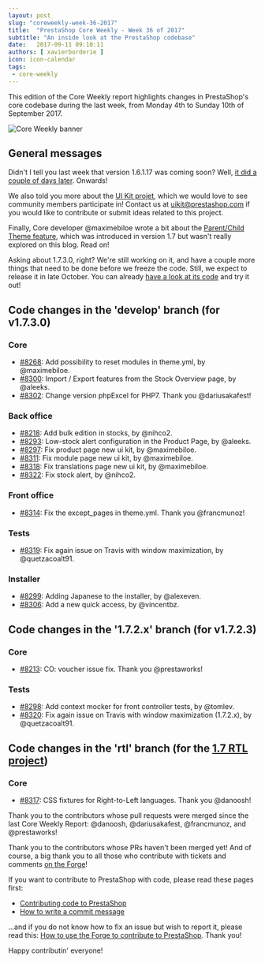 ```yaml
---
layout: post
slug: "coreweekly-week-36-2017"
title:  "PrestaShop Core Weekly - Week 36 of 2017"
subtitle: "An inside look at the PrestaShop codebase"
date:   2017-09-11 09:10:11
authors: [ xavierborderie ]
icon: icon-calendar
tags:
 - core-weekly
---
```


This edition of the Core Weekly report highlights changes in PrestaShop's core codebase during the last week, from Monday 4th to Sunday 10th of September 2017.

![Core Weekly banner](/assets/images/2017/04/core_weekly_banner.jpg)


## General messages

Didn't I tell you last week that version 1.6.1.17 was coming soon? Well, [it did a couple of days later](http://build.prestashop.com/news/prestashop-1-6-1-17-maintenance-release/). Onwards!

We also told you more about the [UI Kit projet](http://build.prestashop.com/news/PrestaShop-UI-Kit/), which we would love to see community members participate in! Contact us at uikit@prestashop.com if you would like to contribute or submit ideas related to this project.

Finally, Core developer @maximebiloe wrote a bit about the [Parent/Child Theme feature](http://build.prestashop.com/news/Child-Themes-Feature/), which was introduced in version 1.7 but wasn't really explored on this blog. Read on!

Asking about 1.7.3.0, right? We're still working on it, and have a couple more things that need to be done before we freeze the code. Still, we expect to release it in late October. You can already [have a look at its code](https://github.com/PrestaShop/PrestaShop/tree/develop) and try it out!



## Code changes in the 'develop' branch (for v1.7.3.0)

### Core

* [#8268](https://github.com/PrestaShop/PrestaShop/pull/8268): Add possibility to reset modules in theme.yml, by @maximebiloe.
* [#8300](https://github.com/PrestaShop/PrestaShop/pull/8300): Import / Export features from the Stock Overview page, by @aleeks.
* [#8302](https://github.com/PrestaShop/PrestaShop/pull/8302): Change version phpExcel for PHP7. Thank you @dariusakafest!


### Back office

* [#8218](https://github.com/PrestaShop/PrestaShop/pull/8218): Add bulk edition in stocks, by @nihco2.
* [#8293](https://github.com/PrestaShop/PrestaShop/pull/8293): Low-stock alert configuration in the Product Page, by @aleeks.
* [#8297](https://github.com/PrestaShop/PrestaShop/pull/8297): Fix product page new ui kit, by @maximebiloe.
* [#8311](https://github.com/PrestaShop/PrestaShop/pull/8311): Fix module page new ui kit, by @maximebiloe.
* [#8318](https://github.com/PrestaShop/PrestaShop/pull/8318): Fix translations page new ui kit, by @maximebiloe.
* [#8322](https://github.com/PrestaShop/PrestaShop/pull/8322): Fix stock alert, by @nihco2.


### Front office

* [#8314](https://github.com/PrestaShop/PrestaShop/pull/8314): Fix the except_pages in theme.yml. Thank you @francmunoz!


### Tests

* [#8319](https://github.com/PrestaShop/PrestaShop/pull/8319): Fix again issue on Travis with window maximization, by @quetzacoalt91.


### Installer

* [#8299](https://github.com/PrestaShop/PrestaShop/pull/8299): Adding Japanese to the installer, by @alexeven.
* [#8306](https://github.com/PrestaShop/PrestaShop/pull/8306): Add a new quick access, by @vincentbz.


## Code changes in the '1.7.2.x' branch (for v1.7.2.3)

### Core

* [#8213](https://github.com/PrestaShop/PrestaShop/pull/8213): CO: voucher issue fix. Thank you @prestaworks!


### Tests

* [#8298](https://github.com/PrestaShop/PrestaShop/pull/8298): Add context mocker for front controller tests, by @tomlev.
* [#8320](https://github.com/PrestaShop/PrestaShop/pull/8320): Fix again issue on Travis with window maximization (1.7.2.x), by @quetzacoalt91.


## Code changes in the 'rtl' branch (for the [1.7 RTL project](http://build.prestashop.com/news/PrestaShop-RTL-project-update/))

### Core

* [#8317](https://github.com/PrestaShop/PrestaShop/pull/8317): CSS fixtures for Right-to-Left languages. Thank you @danoosh!


Thank you to the contributors whose pull requests were merged since the last Core Weekly Report: @danoosh, @dariusakafest, @francmunoz, and @prestaworks!

Thank you to the contributors whose PRs haven't been merged yet! And of course, a big thank you to all those who contribute with tickets and comments [on the Forge](http://forge.prestashop.com/)!

If you want to contribute to PrestaShop with code, please read these pages first:

 * [Contributing code to PrestaShop](http://doc.prestashop.com/display/PS16/Contributing+code+to+PrestaShop)
 * [How to write a commit message](http://doc.prestashop.com/display/PS16/How+to+write+a+commit+message)

...and if you do not know how to fix an issue but wish to report it, please read this: [How to use the Forge to contribute to PrestaShop](http://doc.prestashop.com/display/PS16/How+to+use+the+Forge+to+contribute+to+PrestaShop). Thank you!

Happy contributin' everyone!
